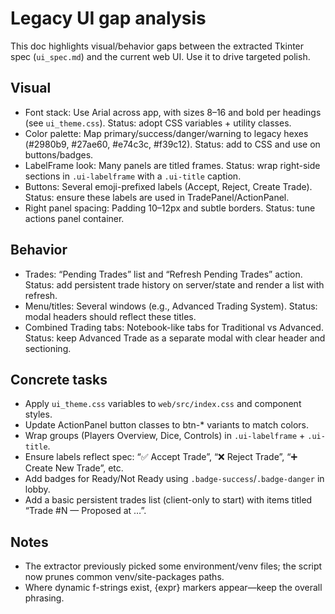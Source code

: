 # Legacy UI gap analysis

This doc highlights visual/behavior gaps between the extracted Tkinter spec (`ui_spec.md`) and the current web UI. Use it to drive targeted polish.

## Visual
- Font stack: Use Arial across app, with sizes 8–16 and bold per headings (see `ui_theme.css`). Status: adopt CSS variables + utility classes.
- Color palette: Map primary/success/danger/warning to legacy hexes (#2980b9, #27ae60, #e74c3c, #f39c12). Status: add to CSS and use on buttons/badges.
- LabelFrame look: Many panels are titled frames. Status: wrap right-side sections in `.ui-labelframe` with a `.ui-title` caption.
- Buttons: Several emoji-prefixed labels (Accept, Reject, Create Trade). Status: ensure these labels are used in TradePanel/ActionPanel.
- Right panel spacing: Padding 10–12px and subtle borders. Status: tune actions panel container.

## Behavior
- Trades: “Pending Trades” list and “Refresh Pending Trades” action. Status: add persistent trade history on server/state and render a list with refresh.
- Menu/titles: Several windows (e.g., Advanced Trading System). Status: modal headers should reflect these titles.
- Combined Trading tabs: Notebook-like tabs for Traditional vs Advanced. Status: keep Advanced Trade as a separate modal with clear header and sectioning.

## Concrete tasks
- Apply `ui_theme.css` variables to `web/src/index.css` and component styles.
- Update ActionPanel button classes to btn-* variants to match colors.
- Wrap groups (Players Overview, Dice, Controls) in `.ui-labelframe` + `.ui-title`.
- Ensure labels reflect spec: “✅ Accept Trade”, “❌ Reject Trade”, “➕ Create New Trade”, etc.
- Add badges for Ready/Not Ready using `.badge-success`/`.badge-danger` in lobby.
- Add a basic persistent trades list (client-only to start) with items titled “Trade #N — Proposed at …”.

## Notes
- The extractor previously picked some environment/venv files; the script now prunes common venv/site-packages paths.
- Where dynamic f-strings exist, {expr} markers appear—keep the overall phrasing.
